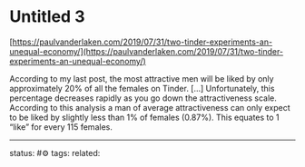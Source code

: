 # Untitled 3
[https://paulvanderlaken.com/2019/07/31/two-tinder-experiments-an-unequal-economy/](https://paulvanderlaken.com/2019/07/31/two-tinder-experiments-an-unequal-economy/)  
  
According to my last post, the most attractive men will be liked by only approximately 20% of all the females on Tinder. […] Unfortunately, this percentage decreases rapidly as you go down the attractiveness scale. According to this analysis a man of average attractiveness can only expect to be liked by slightly less than 1% of females (0.87%). This equates to 1 “like” for every 115 females.

---
status: #⚙️ 
tags: 
related: 

